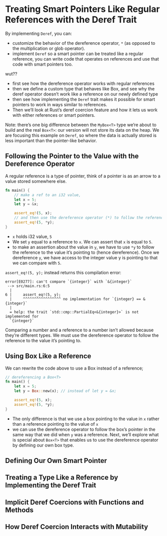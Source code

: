 # Treating Smart Pointers Like Regular References with the Deref Trait

By implementing `Deref`, you can:

- customize the behavior of the dereference operator, `*` (as opposed to the multiplication or glob operator). 
- implement `Deref` so a smart pointer can be treated like a regular reference, you can write code that operates on references and use that code with smart pointers too.

wut??

- first see how the dereference operator works with regular references
- then we define a custom type that behaves like Box<T>, and see why the deref operator doesn’t work like a reference on our newly defined type
- then see how implementing the `Deref` trait makes it possible for smart pointers to work in ways similar to references. 
- Then we’ll look at Rust’s deref coercion feature and how it lets us work with either references or smart pointers.

Note: there’s one big difference between the `MyBox<T>` type we’re about to build and the real `Box<T>`: our version will not store its data on the heap. We are focusing this example on `Deref`, so where the data is actually stored is less important than the pointer-like behavior.

## Following the Pointer to the Value with the Dereference Operator

A regular reference is a type of pointer, think of a pointer is as an arrow to a value stored somewhere else. 

```rust
fn main() {
    // make a ref to an i32 value,
    let x = 5;
    let y = &x;

    assert_eq!(5, x);
    // and then use the dereference operator (*) to follow the reference to the data
    assert_eq!(5, *y);
}
```

- `x` holds i32 value, `5`
- We set `y` equal to a reference to `x`. We can assert that `x` is equal to `5`. 
- to make an assertion about the value in `y`, we have to use `*y` to follow the reference to the value it’s pointing to (hence dereference). Once we dereference `y`, we have access to the integer value y is pointing to that we can compare with `5`.

`assert_eq!(5, y);` instead returns this compilation error:

```
error[E0277]: can't compare `{integer}` with `&{integer}`
 --> src/main.rs:6:5
  |
6 |     assert_eq!(5, y);
  |     ^^^^^^^^^^^^^^^^^ no implementation for `{integer} == &{integer}`
  |
  = help: the trait `std::cmp::PartialEq<&{integer}>` is not implemented for
  `{integer}`
```

Comparing a number and a reference to a number isn’t allowed because they’re different types. We must use the dereference operator to follow the reference to the value it’s pointing to.

## Using Box<T> Like a Reference

We can rewrite the code above to use a Box<T> instead of a reference;
```rust
// dereferencing a Box<T>
fn main() {
    let x = 5;
    let y = Box::new(x); // instead of let y = &x;

    assert_eq!(5, x);
    assert_eq!(5, *y);
}
```

- The only difference is that we use a box pointing to the value in `x` rather than a reference pointing to the value of `x`
- we can use the dereference operator to follow the box’s pointer in the same way that we did when `y` was a reference. Next, we’ll explore what is special about `Box<T>` that enables us to use the dereference operator by defining our own box type.

## Defining Our Own Smart Pointer

## Treating a Type Like a Reference by Implementing the Deref Trait

## Implicit Deref Coercions with Functions and Methods

## How Deref Coercion Interacts with Mutability
